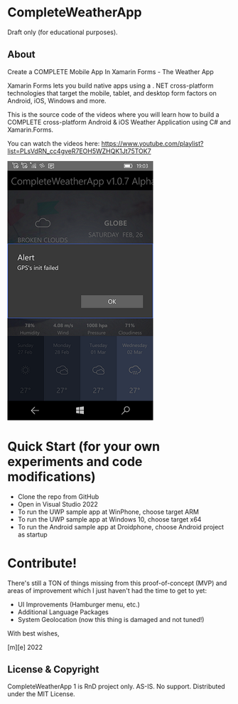 # CompleteWeatherApp

Draft only (for educational purposes). 

## About
Create a COMPLETE Mobile App In Xamarin Forms - The Weather App

Xamarin Forms lets you build native apps using a . NET cross-platform technologies that target the mobile, tablet, and desktop form factors on Android, iOS, Windows and more. 

This is the source code of the videos where you will learn how to build a COMPLETE cross-platform Android & iOS Weather Application using C# and Xamarin.Forms.

You can watch the videos here: https://www.youtube.com/playlist?list=PLsVdRN_cc4gveR7EOH5WZHQK1Jt75TOK7

![screenshot](Images/shot1.png)


# Quick Start (for your own experiments and code modifications)
- Clone the repo from GitHub
- Open in Visual Studio 2022
- To run the UWP sample app at WinPhone, choose target ARM
- To run the UWP sample app at Windows 10, choose target  x64 
- To run the Android sample app at Droidphone, choose Android project as startup


# Contribute!
There's still a TON of things missing from this proof-of-concept (MVP) and areas of improvement 
which I just haven't had the time to get to yet:
- UI Improvements (Hamburger menu, etc.)
- Additional Language Packages
- System Geolocation (now this thing is damaged and not tuned!)


With best wishes,

  [m][e] 2022



## License & Copyright

CompleteWeatherApp 1 is RnD project only. AS-IS. No support. Distributed under the MIT License.  
